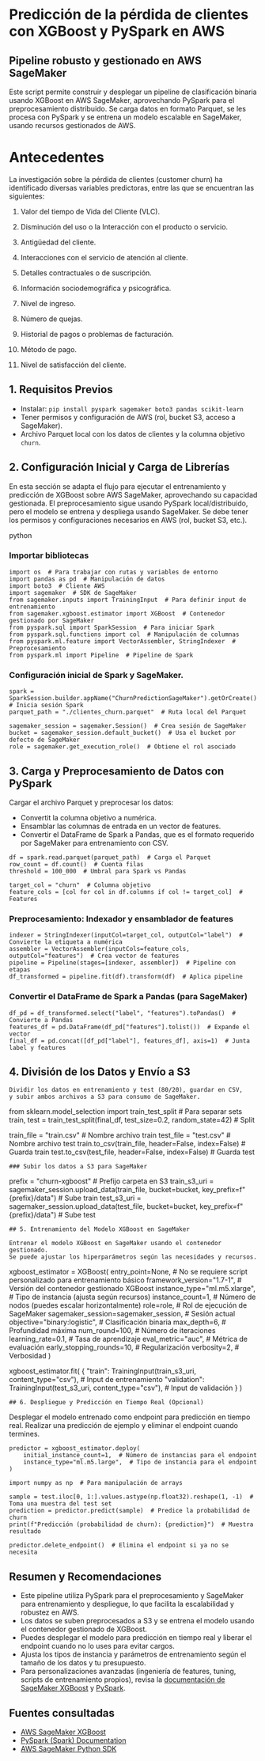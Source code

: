 # Predicción de la pérdida de clientes con XGBoost y PySpark en AWS
## Pipeline robusto y gestionado en AWS SageMaker

Este script permite construir y desplegar un pipeline de clasificación binaria usando XGBoost en AWS SageMaker, aprovechando PySpark para el preprocesamiento distribuido. Se carga datos en formato Parquet, se les procesa con PySpark y se entrena un modelo escalable en SageMaker, usando recursos gestionados de AWS.

# Antecedentes

La investigación sobre la pérdida de clientes (customer churn) ha identificado diversas variables predictoras, entre las que se encuentran las siguientes:

1. Valor del tiempo de Vida del Cliente (VLC).

2. Disminución del uso o la Interacción con el producto o servicio.

3. Antigüedad del cliente.

4. Interacciones con el servicio de atención al cliente.

5. Detalles contractuales o de suscripción.

6. Información sociodemográfica y psicográfica.

7. Nivel de ingreso.

8. Número de quejas.

9. Historial de pagos o problemas de facturación.

10. Método de pago.

11. Nivel de satisfacción del cliente.

## 1. Requisitos Previos

- Instalar: `pip install pyspark sagemaker boto3 pandas scikit-learn`
- Tener permisos y configuración de AWS (rol, bucket S3, acceso a SageMaker).
- Archivo Parquet local con los datos de clientes y la columna objetivo `churn`.

## 2. Configuración Inicial y Carga de Librerías

En esta sección se adapta el flujo para ejecutar el entrenamiento y predicción
de XGBoost sobre AWS SageMaker, aprovechando su capacidad gestionada.
El preprocesamiento sigue usando PySpark local/distribuido, pero el modelo
se entrena y despliega usando SageMaker. Se debe tener los permisos y
configuraciones necesarios en AWS (rol, bucket S3, etc.).

python

### Importar bibliotecas

```
import os  # Para trabajar con rutas y variables de entorno
import pandas as pd  # Manipulación de datos
import boto3  # Cliente AWS
import sagemaker  # SDK de SageMaker
from sagemaker.inputs import TrainingInput  # Para definir input de entrenamiento
from sagemaker.xgboost.estimator import XGBoost  # Contenedor gestionado por SageMaker
from pyspark.sql import SparkSession  # Para iniciar Spark
from pyspark.sql.functions import col  # Manipulación de columnas
from pyspark.ml.feature import VectorAssembler, StringIndexer  # Preprocesamiento
from pyspark.ml import Pipeline  # Pipeline de Spark
```
### Configuración inicial de Spark y SageMaker.
```
spark = SparkSession.builder.appName("ChurnPredictionSageMaker").getOrCreate()  # Inicia sesión Spark
parquet_path = "./clientes_churn.parquet"  # Ruta local del Parquet

sagemaker_session = sagemaker.Session()  # Crea sesión de SageMaker
bucket = sagemaker_session.default_bucket()  # Usa el bucket por defecto de SageMaker
role = sagemaker.get_execution_role()  # Obtiene el rol asociado
```
## 3. Carga y Preprocesamiento de Datos con PySpark

Cargar el archivo Parquet y preprocesar los datos:
- Convertit la columna objetivo a numérica.
- Ensamblar las columnas de entrada en un vector de features.
- Convertir el DataFrame de Spark a Pandas, que es el formato requerido por SageMaker para entrenamiento con CSV.
```
df = spark.read.parquet(parquet_path)  # Carga el Parquet
row_count = df.count()  # Cuenta filas
threshold = 100_000  # Umbral para Spark vs Pandas

target_col = "churn"  # Columna objetivo
feature_cols = [col for col in df.columns if col != target_col]  # Features
```
### Preprocesamiento: Indexador y ensamblador de features
```
indexer = StringIndexer(inputCol=target_col, outputCol="label")  # Convierte la etiqueta a numérica
assembler = VectorAssembler(inputCols=feature_cols, outputCol="features")  # Crea vector de features
pipeline = Pipeline(stages=[indexer, assembler])  # Pipeline con etapas
df_transformed = pipeline.fit(df).transform(df)  # Aplica pipeline
```
### Convertir el DataFrame de Spark a Pandas (para SageMaker)
```
df_pd = df_transformed.select("label", "features").toPandas()  # Convierte a Pandas
features_df = pd.DataFrame(df_pd["features"].tolist())  # Expande el vector
final_df = pd.concat([df_pd["label"], features_df], axis=1)  # Junta label y features
```
## 4. División de los Datos y Envío a S3

```
Dividir los datos en entrenamiento y test (80/20), guardar en CSV,
y subir ambos archivos a S3 para consumo de SageMaker.
```
from sklearn.model_selection import train_test_split  # Para separar sets
train, test = train_test_split(final_df, test_size=0.2, random_state=42)  # Split

train_file = "train.csv"  # Nombre archivo train
test_file = "test.csv"  # Nombre archivo test
train.to_csv(train_file, header=False, index=False)  # Guarda train
test.to_csv(test_file, header=False, index=False)  # Guarda test
```
### Subir los datos a S3 para SageMaker
```
prefix = "churn-xgboost"  # Prefijo carpeta en S3
train_s3_uri = sagemaker_session.upload_data(train_file, bucket=bucket, key_prefix=f"{prefix}/data")  # Sube train
test_s3_uri = sagemaker_session.upload_data(test_file, bucket=bucket, key_prefix=f"{prefix}/data")  # Sube test
```
## 5. Entrenamiento del Modelo XGBoost en SageMaker

Entrenar el modelo XGBoost en SageMaker usando el contenedor gestionado.
Se puede ajustar los hiperparámetros según las necesidades y recursos.
```
xgboost_estimator = XGBoost(
    entry_point=None,  # No se requiere script personalizado para entrenamiento básico
    framework_version="1.7-1",  # Versión del contenedor gestionado XGBoost
    instance_type="ml.m5.xlarge",  # Tipo de instancia (ajusta según recursos)
    instance_count=1,  # Número de nodos (puedes escalar horizontalmente)
    role=role,  # Rol de ejecución de SageMaker
    sagemaker_session=sagemaker_session,  # Sesión actual
    objective="binary:logistic",  # Clasificación binaria
    max_depth=6,  # Profundidad máxima
    num_round=100,  # Número de iteraciones
    learning_rate=0.1,  # Tasa de aprendizaje
    eval_metric="auc",  # Métrica de evaluación
    early_stopping_rounds=10,  # Regularización
    verbosity=2,  # Verbosidad
)

xgboost_estimator.fit(
    {
        "train": TrainingInput(train_s3_uri, content_type="csv"),  # Input de entrenamiento
        "validation": TrainingInput(test_s3_uri, content_type="csv"),  # Input de validación
    }
)
```
## 6. Despliegue y Predicción en Tiempo Real (Opcional)

```
Desplegar el modelo entrenado como endpoint para predicción en tiempo real.
Realizar una predicción de ejemplo y eliminar el endpoint cuando termines.
```
predictor = xgboost_estimator.deploy(
    initial_instance_count=1,  # Número de instancias para el endpoint
    instance_type="ml.m5.large",  # Tipo de instancia para el endpoint
)

import numpy as np  # Para manipulación de arrays

sample = test.iloc[0, 1:].values.astype(np.float32).reshape(1, -1)  # Toma una muestra del test set
prediction = predictor.predict(sample)  # Predice la probabilidad de churn
print(f"Predicción (probabilidad de churn): {prediction}")  # Muestra resultado

predictor.delete_endpoint()  # Elimina el endpoint si ya no se necesita
```

## Resumen y Recomendaciones

- Este pipeline utiliza PySpark para el preprocesamiento y SageMaker para entrenamiento y despliegue, lo que facilita la escalabilidad y robustez en AWS.
- Los datos se suben preprocesados a S3 y se entrena el modelo usando el contenedor gestionado de XGBoost.
- Puedes desplegar el modelo para predicción en tiempo real y liberar el endpoint cuando no lo uses para evitar cargos.
- Ajusta los tipos de instancia y parámetros de entrenamiento según el tamaño de los datos y tu presupuesto.
- Para personalizaciones avanzadas (ingeniería de features, tuning, scripts de entrenamiento propios), revisa la [documentación de SageMaker XGBoost](https://sagemaker.readthedocs.io/en/stable/frameworks/xgboost/using_xgboost.html) y [PySpark](https://spark.apache.org/docs/latest/).

## Fuentes consultadas

- [AWS SageMaker XGBoost](https://sagemaker.readthedocs.io/en/stable/frameworks/xgboost/using_xgboost.html)  
- [PySpark (Spark) Documentation](https://spark.apache.org/docs/latest/)  
- [AWS SageMaker Python SDK](https://sagemaker.readthedocs.io/en/stable/)
